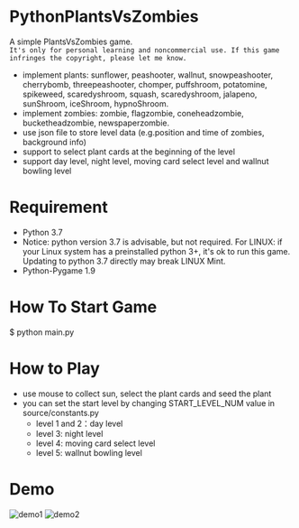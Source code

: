 # PythonPlantsVsZombies
  A simple PlantsVsZombies game. <br>
  `It's only for personal learning and noncommercial use. If this game infringes the copyright, please let me know.`
* implement plants: sunflower, peashooter, wallnut, snowpeashooter, cherrybomb, threepeashooter, chomper, puffshroom, potatomine, spikeweed, scaredyshroom, squash, scaredyshroom, jalapeno, sunShroom, iceShroom, hypnoShroom.
* implement zombies: zombie, flagzombie, coneheadzombie, bucketheadzombie, newspaperzombie.
* use json file to store level data (e.g.position and time of zombies, background info)
* support to select plant cards at the beginning of the level
* support day level, night level, moving card select level and wallnut bowling level

# Requirement
* Python 3.7 
* Notice: python version 3.7 is advisable, but not required. For LINUX: if your Linux system has a preinstalled python 3+, it's ok to run this game. Updating to python 3.7 directly may break LINUX Mint.
* Python-Pygame 1.9

# How To Start Game
$ python main.py

# How to Play
* use mouse to collect sun, select the plant cards and seed the plant 
* you can set the start level by changing START_LEVEL_NUM value in source/constants.py
  * level 1 and 2：day level
  * level 3: night level
  * level 4: moving card select level
  * level 5: wallnut bowling level

# Demo
![demo1](https://raw.githubusercontent.com/jellycgl/PlantsVsZombies/master/demo/demo1.jpg)
![demo2](https://raw.githubusercontent.com/jellycgl/PlantsVsZombies/master/demo/demo2.jpg)

